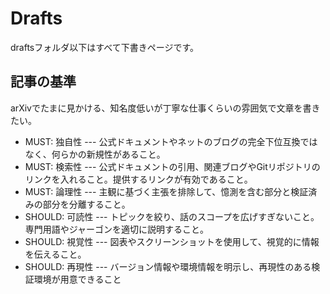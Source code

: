 # Drafts

draftsフォルダ以下はすべて下書きページです。

## 記事の基準

arXivでたまに見かける、知名度低いが丁寧な仕事くらいの雰囲気で文章を書きたい。

- MUST: 独自性 --- 公式ドキュメントやネットのブログの完全下位互換ではなく、何らかの新規性があること。
- MUST: 検索性 --- 公式ドキュメントの引用、関連ブログやGitリポジトリのリンクを入れること。提供するリンクが有効であること。
- MUST: 論理性 --- 主観に基づく主張を排除して、憶測を含む部分と検証済みの部分を分離すること。
- SHOULD: 可読性 --- トピックを絞り、話のスコープを広げすぎないこと。専門用語やジャーゴンを適切に説明すること。
- SHOULD: 視覚性 --- 図表やスクリーンショットを使用して、視覚的に情報を伝えること。
- SHOULD: 再現性 --- バージョン情報や環境情報を明示し、再現性のある検証環境が用意できること
